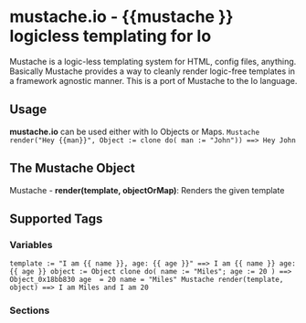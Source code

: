 mustache.io - {{mustache }} logicless templating for Io
=======================================================
Mustache is a logic-less templating system for HTML, config files, anything. Basically Mustache provides a way to cleanly render logic-free templates in a framework agnostic manner. This is a port of Mustache to the Io language.

Usage
-----
**mustache.io** can be used either with Io Objects or Maps.
`
Mustache render("Hey {{man}}", Object := clone do( man := "John"))
==> Hey John
`

The Mustache Object
-------------------
Mustache
	- **render(template, objectOrMap)**: Renders the given template

Supported Tags
--------------
### Variables
`template := "I am {{ name }}, age: {{ age }}"
==> I am {{ name }} age: {{ age }}
object := Object clone do( name := "Miles"; age := 20 )
==> Object_0x18bb830
  age  = 20
	name = "Miles"
Mustache render(template, object)
==> I am Miles and I am 20
`

### Sections

